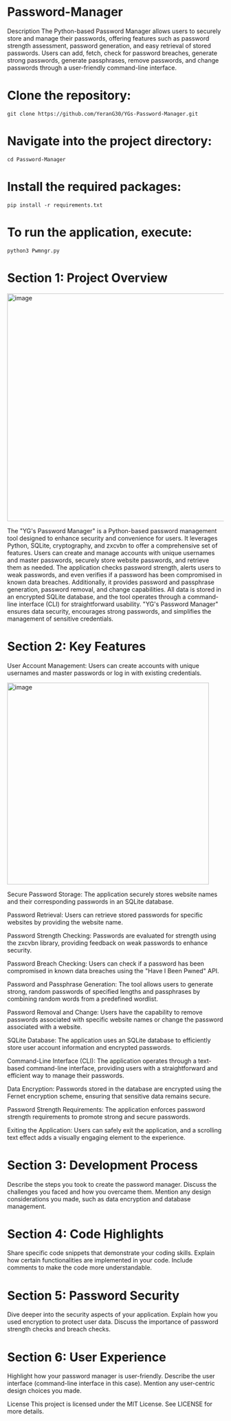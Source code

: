 # Password-Manager
Description
The Python-based Password Manager allows users to securely store and manage their passwords, offering features such as password strength assessment, password generation, and easy retrieval of stored passwords. Users can add, fetch, check for password breaches, generate strong passwords, generate passphrases, remove passwords, and change passwords through a user-friendly command-line interface.

# Clone the repository:
```
git clone https://github.com/YeranG30/YGs-Password-Manager.git
```

# Navigate into the project directory:
```
cd Password-Manager
```

# Install the required packages:
```
pip install -r requirements.txt
```

# To run the application, execute:
```
python3 Pwmngr.py
```
# Section 1: Project Overview
<img width="529" alt="image" src="https://github.com/YeranG30/Password-Manager/assets/74067706/13e91d6d-cedf-4c32-a3e8-6ff9e26e2015">

The "YG's Password Manager" is a Python-based password management tool designed to enhance security and convenience for users. It leverages Python, SQLite, cryptography, and zxcvbn to offer a comprehensive set of features. Users can create and manage accounts with unique usernames and master passwords, securely store website passwords, and retrieve them as needed. The application checks password strength, alerts users to weak passwords, and even verifies if a password has been compromised in known data breaches. Additionally, it provides password and passphrase generation, password removal, and change capabilities. All data is stored in an encrypted SQLite database, and the tool operates through a command-line interface (CLI) for straightforward usability. "YG's Password Manager" ensures data security, encourages strong passwords, and simplifies the management of sensitive credentials.

# Section 2: Key Features
User Account Management: Users can create accounts with unique usernames and master passwords or log in with existing credentials. 

<img width="469" alt="image" src="https://github.com/YeranG30/Password-Manager/assets/74067706/be74cc22-7925-4db4-9dae-8957af992afd">


Secure Password Storage: The application securely stores website names and their corresponding passwords in an SQLite database.

Password Retrieval: Users can retrieve stored passwords for specific websites by providing the website name.

Password Strength Checking: Passwords are evaluated for strength using the zxcvbn library, providing feedback on weak passwords to enhance security.

Password Breach Checking: Users can check if a password has been compromised in known data breaches using the "Have I Been Pwned" API.

Password and Passphrase Generation: The tool allows users to generate strong, random passwords of specified lengths and passphrases by combining random words from a predefined wordlist.

Password Removal and Change: Users have the capability to remove passwords associated with specific website names or change the password associated with a website.

SQLite Database: The application uses an SQLite database to efficiently store user account information and encrypted passwords.

Command-Line Interface (CLI): The application operates through a text-based command-line interface, providing users with a straightforward and efficient way to manage their passwords.

Data Encryption: Passwords stored in the database are encrypted using the Fernet encryption scheme, ensuring that sensitive data remains secure.

Password Strength Requirements: The application enforces password strength requirements to promote strong and secure passwords.

Exiting the Application: Users can safely exit the application, and a scrolling text effect adds a visually engaging element to the experience.

# Section 3: Development Process

Describe the steps you took to create the password manager.
Discuss the challenges you faced and how you overcame them.
Mention any design considerations you made, such as data encryption and database management.

# Section 4: Code Highlights

Share specific code snippets that demonstrate your coding skills.
Explain how certain functionalities are implemented in your code.
Include comments to make the code more understandable.

# Section 5: Password Security

Dive deeper into the security aspects of your application.
Explain how you used encryption to protect user data.
Discuss the importance of password strength checks and breach checks.

# Section 6: User Experience

Highlight how your password manager is user-friendly.
Describe the user interface (command-line interface in this case).
Mention any user-centric design choices you made.


License
This project is licensed under the MIT License. See LICENSE for more details.

